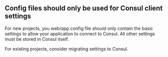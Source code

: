 ## Config files should only be used for Consul client settings

For new projects, you web/app.config file should only contain the basic settings to allow your application to connect
to Consul. All other settings must be stored in Consul itself.

For existing projects, consider migrating settings to Consul. 
